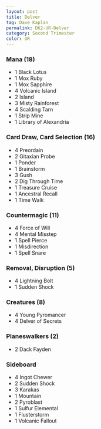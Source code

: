 ```yaml
---
layout: post
title: Delver
tag: Dave Kaplan
permalink: DK2-UR-Delver
category: Second Trimester
color: UR
---
```


### Mana (18)
- 1 Black Lotus
- 1 Mox Ruby
- 1 Mox Sapphire
- 4 Volcanic Island
- 2 Island
- 3 Misty Rainforest
- 4 Scalding Tarn
- 1 Strip Mine
- 1 Library of Alexandria

### Card Draw, Card Selection (16)
- 4 Preordain
- 2 Gitaxian Probe
- 1 Ponder
- 1 Brainstorm
- 3 Gush
- 2 Dig Through Time
- 1 Treasure Cruise
- 1 Ancestral Recall
- 1 Time Walk

### Countermagic (11)
- 4 Force of Will
- 4 Mental Misstep
- 1 Spell Pierce
- 1 Misdirection
- 1 Spell Snare

### Removal, Disruption (5)
- 4 Lightning Bolt
- 1 Sudden Shock

### Creatures (8)
- 4 Young Pyromancer
- 4 Delver of Secrets

### Planeswalkers (2)
- 2 Dack Fayden

### Sideboard
- 4 Ingot Chewer
- 2 Sudden Shock
- 3 Karakas
- 1 Mountain
- 2 Pyroblast
- 1 Sulfur Elemental
- 1 Flusterstorm
- 1 Volcanic Fallout
